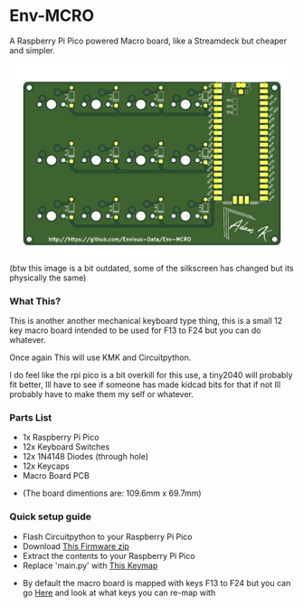 # Env-MCRO
 A Raspberry Pi Pico powered Macro board, like a Streamdeck but cheaper and simpler.

![Board Image](EnvMCRO.png)
(btw this image is a bit outdated, some of the silkscreen has changed but its physically the same)

### What This?
This is another another mechanical keyboard type thing, this is a small 12 key macro board intended to be used for F13 to F24 but you can do whatever.

Once again This will use KMK and Circuitpython.

I do feel like the rpi pico is a bit overkill for this use, a tiny2040 will probably fit better, Ill have to see if someone has made kidcad bits for that if not Ill probably have to make them my self or whatever.


### Parts List
* 1x Raspberry Pi Pico
* 12x Keyboard Switches
* 12x 1N4148 Diodes (through hole)
* 12x Keycaps
* Macro Board PCB
- (The board dimentions are: 109.6mm x 69.7mm)

### Quick setup guide
* Flash Circuitpython to your Raspberry Pi Pico
* Download [This Firmware zip](https://github.com/Envious-Data/Env-KB/blob/53389ea669cd263dd28ee5c4033baed8fd03f72c/_Firmware/EnvKB-FW.zip)
* Extract the contents to your Raspberry Pi Pico
* Replace 'main.py' with [This Keymap](https://github.com/Envious-Data/Env-MCRO/blob/587756cf2a3b7770376975891cb7b5841d7c57dd/KMKKeymap.py)

- By default the macro board is mapped with keys F13 to F24 but you can go [Here](https://github.com/KMKfw/kmk_firmware/blob/master/docs/keycodes.md) and look at what keys you can re-map with
